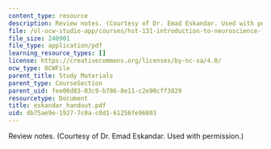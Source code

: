 ```yaml
---
content_type: resource
description: Review notes. (Courtesy of Dr. Emad Eskandar. Used with permission.)
file: /ol-ocw-studio-app/courses/hst-131-introduction-to-neuroscience-fall-2005/db75ae9e19277c0ac0d161256fe96803_eskandar_handout.pdf
file_size: 240901
file_type: application/pdf
learning_resource_types: []
license: https://creativecommons.org/licenses/by-nc-sa/4.0/
ocw_type: OCWFile
parent_title: Study Materials
parent_type: CourseSection
parent_uid: fee06d83-03c9-b786-8e11-c2e90cff3829
resourcetype: Document
title: eskandar_handout.pdf
uid: db75ae9e-1927-7c0a-c0d1-61256fe96803
---
```

Review notes. (Courtesy of Dr. Emad Eskandar. Used with permission.)